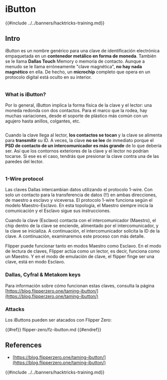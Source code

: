# iButton

{{#include ../../banners/hacktricks-training.md}}

## Intro

iButton es un nombre genérico para una clave de identificación electrónica empaquetada en un **contenedor metálico en forma de moneda**. También se le llama **Dallas Touch** Memory o memoria de contacto. Aunque a menudo se le llama erróneamente "clave magnética", **no hay nada magnético** en ella. De hecho, un **microchip** completo que opera en un protocolo digital está oculto en su interior.

<figure><img src="../../images/image (915).png" alt=""><figcaption></figcaption></figure>

### What is iButton? <a href="#what-is-ibutton" id="what-is-ibutton"></a>

Por lo general, iButton implica la forma física de la clave y el lector: una moneda redonda con dos contactos. Para el marco que la rodea, hay muchas variaciones, desde el soporte de plástico más común con un agujero hasta anillos, colgantes, etc.

<figure><img src="../../images/image (1078).png" alt=""><figcaption></figcaption></figure>

Cuando la clave llega al lector, **los contactos se tocan** y la clave se alimenta para **transmitir** su ID. A veces, la clave **no se lee** de inmediato porque el **PSD de contacto de un intercomunicador es más grande** de lo que debería ser. Así que los contornos exteriores de la clave y el lector no podrían tocarse. Si ese es el caso, tendrás que presionar la clave contra una de las paredes del lector.

<figure><img src="../../images/image (290).png" alt=""><figcaption></figcaption></figure>

### **1-Wire protocol** <a href="#id-1-wire-protocol" id="id-1-wire-protocol"></a>

Las claves Dallas intercambian datos utilizando el protocolo 1-wire. Con solo un contacto para la transferencia de datos (!!) en ambas direcciones, de maestro a esclavo y viceversa. El protocolo 1-wire funciona según el modelo Maestro-Esclavo. En esta topología, el Maestro siempre inicia la comunicación y el Esclavo sigue sus instrucciones.

Cuando la clave (Esclavo) contacta con el intercomunicador (Maestro), el chip dentro de la clave se enciende, alimentado por el intercomunicador, y la clave se inicializa. A continuación, el intercomunicador solicita la ID de la clave. A continuación, examinaremos este proceso con más detalle.

Flipper puede funcionar tanto en modos Maestro como Esclavo. En el modo de lectura de claves, Flipper actúa como un lector, es decir, funciona como un Maestro. Y en el modo de emulación de clave, el flipper finge ser una clave, está en modo Esclavo.

### Dallas, Cyfral & Metakom keys

Para información sobre cómo funcionan estas claves, consulta la página [https://blog.flipperzero.one/taming-ibutton/](https://blog.flipperzero.one/taming-ibutton/)

### Attacks

Los iButtons pueden ser atacados con Flipper Zero:

{{#ref}}
flipper-zero/fz-ibutton.md
{{#endref}}

## References

- [https://blog.flipperzero.one/taming-ibutton/](https://blog.flipperzero.one/taming-ibutton/)

{{#include ../../banners/hacktricks-training.md}}

